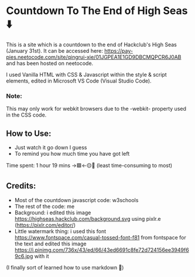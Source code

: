 # Countdown To The End of High Seas ⬇️

This is a site which is a countdown to the end of Hackclub's High Seas (January 31st). It can be accessed here: https://pay-pies.neetocode.com/site/qingrui-xie/01JGPEA1E1GD9DBCMQPCR6J0AB and has been hosted on neetocode.

I used Vanilla HTML with CSS & Javascript within the style & script elements, edited in Microsoft VS Code (Visual Studio Code).

### Note:
This may only work for webkit browsers due to the -webkit- property used in the CSS code.

## How to Use:
- Just watch it go down I guess
- To remind you how much time you have got left

Time spent: 1 hour 19 mins ->🟩<-🟡🔴 (least time-consuming to most)

## Credits:
- Most of the countdown javascript code: w3schools
- The rest of the code: me
- Background: i edited this image https://highseas.hackclub.com/background.svg using pixlr.e (https://pixlr.com/editor/)
- Little watermark thing: i used this font https://www.fontspace.com/casual-tossed-font-f81 from fontspace for the text and edited this image https://i.pinimg.com/736x/43/ed/66/43ed6691c8fe72d724156ee3949f69c6.jpg with it

(I finally sort of learned how to use markdown 🥳)  

